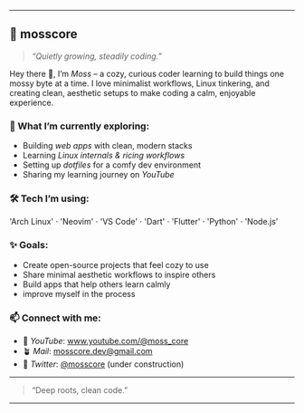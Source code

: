 - ---

## 🌿 mosscore

> *“Quietly growing, steadily coding.”*

Hey there 👋, I’m *Moss* – a cozy, curious coder learning to build things one mossy byte at a time. I love minimalist workflows, Linux tinkering, and creating clean, aesthetic setups to make coding a calm, enjoyable experience.

### 🌱 What I’m currently exploring:

* Building *web apps* with clean, modern stacks
* Learning *Linux internals & ricing workflows*
* Setting up *dotfiles* for a comfy dev environment
* Sharing my learning journey on *YouTube*

### 🛠️ Tech I’m using:

'Arch Linux' · 'Neovim' · 'VS Code' · 'Dart' · 'Flutter' · 'Python' · 'Node.js'

### ✨ Goals:

* Create open-source projects that feel cozy to use
* Share minimal aesthetic workflows to inspire others
* Build apps that help others learn calmly
* improve myself in the process

### 📫 Connect with me:

* 🌱 *YouTube*: www.youtube.com/@moss_core
* 🪴 *Mail*: [mosscore.dev@gmail.com](mailto:mosscore.dev@gmail.com)
* 🌿 *Twitter*: [@mosscore](#) (under construction)

---

> “Deep roots, clean code.”

---
